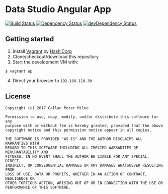 # Data Studio Angular App

[![Build Status](https://travis-ci.org/data-studio/angular-app.svg?branch=master)](https://travis-ci.org/data-studio/angular-app)
[![Dependency Status](https://david-dm.org/data-studio/angular-app/status.svg)](https://david-dm.org/data-studio/angular-app)
[![devDependency Status](https://david-dm.org/data-studio/angular-app/dev-status.svg)](https://david-dm.org/data-studio/angular-app#info=devDependencies)

## Getting started

1. Install [Vagrant](https://www.vagrantup.com/) by [HashiCorp](https://www.hashicorp.com/)
2. Clone/checkout/download this repository
3. Start the development VM with:
```shell
$ vagrant up
```
4. Direct your browser to `192.168.110.30`

## License

```
Copyright (c) 2017 Callan Peter Milne

Permission to use, copy, modify, and/or distribute this software for any
purpose with or without fee is hereby granted, provided that the above
copyright notice and this permission notice appear in all copies.

THE SOFTWARE IS PROVIDED "AS IS" AND THE AUTHOR DISCLAIMS ALL WARRANTIES WITH
REGARD TO THIS SOFTWARE INCLUDING ALL IMPLIED WARRANTIES OF MERCHANTABILITY AND
FITNESS. IN NO EVENT SHALL THE AUTHOR BE LIABLE FOR ANY SPECIAL, DIRECT,
INDIRECT, OR CONSEQUENTIAL DAMAGES OR ANY DAMAGES WHATSOEVER RESULTING FROM
LOSS OF USE, DATA OR PROFITS, WHETHER IN AN ACTION OF CONTRACT, NEGLIGENCE OR
OTHER TORTIOUS ACTION, ARISING OUT OF OR IN CONNECTION WITH THE USE OR
PERFORMANCE OF THIS SOFTWARE.
```
